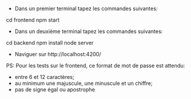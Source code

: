 - Dans un premier terminal tapez les commandes suivantes:

cd frontend
npm start

- Dans un deuxième terminal tapez les commandes suivantes:

cd backend
npm install
node server 

- Naviguer sur http://localhost:4200/

PS: Pour les tests sur le frontend, ce format de mot de passe est attendu:
- entre 6 et 12 caractères;
- au minimum une majuscule, une minuscule et un chiffre;
- pas de signe égal ou apostrophe